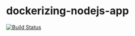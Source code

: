 # dockerizing-nodejs-app
[![Build Status](https://semaphoreci.com/api/v1/projects/aed84a12-ee73-4355-b722-16c429a1b32d/613701/badge.svg)](https://semaphoreci.com/markthethomas/dockerizing-nodejs-app)

